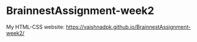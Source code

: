 # BrainnestAssignment-week2
My HTML-CSS website: https://vaishnadpk.github.io/BrainnestAssignment-week2/
